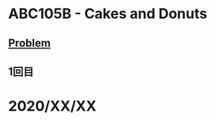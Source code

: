 # ABC105B - Cakes and Donuts

[Problem](https://atcoder.jp/contests/abc105/tasks/abc105_b)
-----
## 1回目
# 2020/XX/XX
